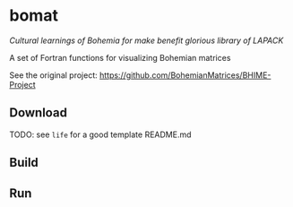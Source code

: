 
# bomat

*Cultural learnings of Bohemia for make benefit glorious library of LAPACK*

A set of Fortran functions for visualizing Bohemian matrices 

See the original project:  https://github.com/BohemianMatrices/BHIME-Project

## Download

TODO:  see `life` for a good template README.md

## Build

## Run

